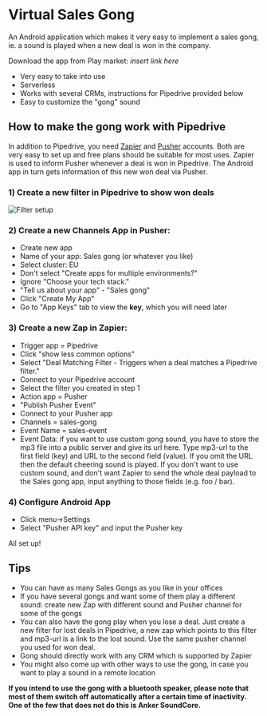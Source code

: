 # Virtual Sales Gong

An Android application which makes it very easy to implement a sales gong, ie. a sound is played when a new deal is won in the company.

Download the app from Play market: *insert link here*

* Very easy to take into use
* Serverless
* Works with several CRMs, instructions for Pipedrive provided below
* Easy to customize the "gong" sound

## How to make the gong work with Pipedrive

In addition to Pipedrive, you need [Zapier](https://www.zapier.com) and [Pusher](https://www.pusher.com) accounts. Both are very easy to set up and free plans should be suitable for most uses. Zapier is used to inform Pusher whenever a deal is won in Pipedrive. The Android app in turn gets information of this new won deal via Pusher.

### 1) Create a new filter in Pipedrive to show won deals

![Filter setup](https://www.dropbox.com/s/3bfumiz6hp02gnp/pipedrive_filter.png?raw=1)

### 2) Create a new Channels App in Pusher:

* Create new app
* Name of your app: Sales gong (or whatever you like)
* Select cluster: EU
* Don't select "Create apps for multiple environments?"
* Ignore "Choose your tech stack."
* "Tell us about your app" - "Sales gong"
* Click "Create My App"
* Go to "App Keys" tab to view the __key__, which you will need later

### 3) Create a new Zap in Zapier:

* Trigger app = Pipedrive
* Click "show less common options"
* Select "Deal Matching Filter - Triggers when a deal matches a Pipedrive filter."
* Connect to your Pipedrive account
* Select the filter you created in step 1
* Action app = Pusher
* "Publish Pusher Event"
* Connect to your Pusher app
* Channels = sales-gong
* Event Name = sales-event
* Event Data: if you want to use custom gong sound, you have to store the mp3 file into a public server and give its url here. Type mp3-url to the first field (key) and URL to the second field (value). If you omit the URL then the default cheering sound is played. If you don't want to use custom sound, and don't want Zapier to send the whole deal payload to the Sales gong app, input anything to those fields (e.g. foo / bar).

### 4) Configure Android App

* Click menu->Settings
* Select "Pusher API key" and input the Pusher key

All set up!

## Tips

* You can have as many Sales Gongs as you like in your offices
* If you have several gongs and want some of them play a different sound: create new Zap with different sound and Pusher channel for some of the gongs
* You can also have the gong play when you lose a deal. Just create a new filter for lost deals in Pipedrive, a new zap which points to this filter and mp3-url is a link to the lost sound. Use the same pusher channel you used for won deal.
* Gong should directly work with any CRM which is supported by Zapier
* You might also come up with other ways to use the gong, in case you want to play a sound in a remote location

__If you intend to use the gong with a bluetooth speaker, please note that most of them switch off automatically after a certain time of inactivity. One of the few that does not do this is Anker SoundCore.__
